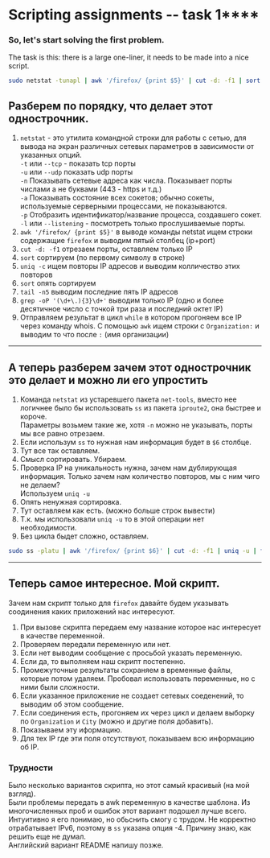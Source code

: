 # Scripting assignments -- task 1****
### So, let's start solving the first problem.
The task is this: there is a large one-liner, it needs to be made into a nice script.

```sh
sudo netstat -tunapl | awk '/firefox/ {print $5}' | cut -d: -f1 | sort | uniq -c | sort | tail -n5 | grep -oP '(\d+\.){3}\d+' | while read IP ; do whois $IP | awk -F':' '/^Organization/ {print $2}' ; done
```
## Разберем по порядку, что делает этот однострочник.

1. `netstat` - это утилита командной строки для работы с сетью, для вывода на экран различных сетевых параметров в зависимости от указанных опций.<br>
   `-t` или `--tcp` - показать tcp порты<br>
   `-u` или `--udp` показать udp порты<br>
   `-n` Показывать сетевые адреса как числа. Показывает порты числами а не буквами (443 - https и т.д.)<br>
   `-a` Показывать состояние всех сокетов; обычно сокеты, используемые серверными процессами, не показываются.<br>
   `-p` Отобразить идентификатор/название процесса, создавшего сокет.<br>
   `-l` или `--listening` - посмотреть только прослушиваемые порты.<br>
2. `awk '/firefox/ {print $5}'` в выводе команды netstat ищем строки содержащие `firefox` и выводим пятый столбец (ip+port)<br>
3. `cut -d: -f1` отрезаем порты, оставляем только IP<br>
4. `sort` сортируем (по первому символу в строке)<br>
5. `uniq -c` ищем повторы IP адресов и выводим колличество этих повторов<br>
6. `sort` опять сортируем<br>
7. `tail -n5` выводим последние пять IP адресов<br>
8. `grep -oP '(\d+\.){3}\d+'` выводим только IP (одно и более десятичное число с точкой три раза и последний октет IP)<br>
9. Отправляем результат в цикл `while` в котором прогоняем все IP через команду whois. С помощью `awk` ищем строки с `Organization:` и выводим то что после `:` (имя организации)
***
## А теперь разберем зачем этот однострочник это делает и можно ли его упростить

1. Команда `netstat` из устаревшего пакета `net-tools`, вместо нее логичнее было бы использовать `ss` из пакета `iproute2`, она быстрее и короче.<br>
   Параметры возьмем такие же, хотя `-n` можно не указывать, порты мы все равно отрезаем.<br>
2. Если использум `ss` то нужная нам информация будет в `$6` столбце.<br>
3. Тут все так оставляем.<br>
4. Смысл сортировать. Убираем.<br>
5. Проверка IP на уникальность нужна, зачем нам дублирующая информация. Только зачем нам количество повторов, мы с ним чиго не делаем?<br>
   Используем `uniq -u`<br>
6. Опять ненужная сортировка.<br>
7. Тут оставляем как есть. (можно больше строк вывести)<br>
8. Т.к. мы использовали `uniq -u` то в этой операции нет необходимости.<br>
9. Без цикла быдет сложно, оставляем.<br>

```sh
sudo ss -platu | awk '/firefox/ {print $6}' | cut -d: -f1 | uniq -u | tail -n5 | while read IP ; do whois $IP | awk -F':' '/^Organization/ {print $2}' ; done
```
***
## Теперь самое интересное. Мой скрипт.

Зачем нам скрипт только для `firefox` давайте будем указывать соодинения каких приложений нас интересуют.<br>
1. При вызове скрипта передаем ему название которое нас интересует в качестве переменной.<br>
2. Проверяем передали переменную или нет.<br>
3. Если нет выводим сообщение с просьбой указать переменную.<br>
4. Если да, то выполняем наш скрипт постепенно.<br>
5. Промежуточные результаты сохраняем в временные файлы, которые потом удаляем. Пробовал использовать переменные, но с ними были сложности.<br>
6. Если указанное приложение не создает сетевых соеденений, то выводим об этом сообщение.<br>
7. Если соединения есть, прогоняем их через цикл и делаем выборку по `Organization` и `City` (можно и другие поля добавить).<br>
8. Показываем эту иформацию.<br>
9. Для тех IP где эти поля отсутствуют, показываем всю информацию об IP.<br>

### Трудности
Было несколько вариантов скрипта, но этот самый красивый (на мой взгляд).<br>
Были проблемы передать в awk переменную в качестве шаблона. Из многочисленных проб и ошибок этот вариант подошел лучше всего. Интуитивно я его понимаю, но обьснить смогу с трудом.
Не корректно отрабатывает IPv6, поэтому в `ss` указана опция -4. Причину знаю, как решить еще не думал.<br> 
Английский вариант README напишу позже.
